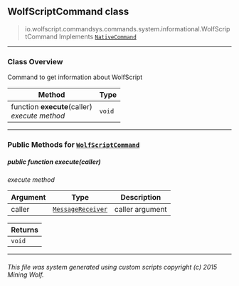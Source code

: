 ## WolfScriptCommand __class__

>io.wolfscript.commandsys.commands.system.informational.WolfScriptCommand
>Implements [`NativeCommand`](../../../NativeCommand.md)

---

### Class Overview

Command to get information about WolfScript

Method | Type   
--- | :--- 
 function __execute__(caller) <br> _execute method_ | `void`



---


### Public Methods for [`WolfScriptCommand`](WolfScriptCommand.md)

##### <a id='execute'></a>public  function __execute__(caller)

_execute method_

Argument | Type | Description  
--- | --- | --- 
caller | [`MessageReceiver`](../../../../chat/MessageReceiver.md) | caller argument

Returns | 
--- | 
`void` |


---


###### This file was system generated using custom scripts copyright (c) 2015 Mining Wolf.
	

